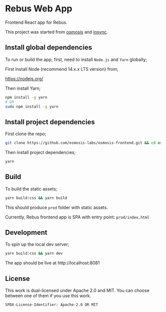 # Rebus Web App

Frontend React app for Rebus.

This project was started from [osmosis](https://github.com/osmosis-labs/osmosis-frontend) and [insync](https://github.com/OmniFlix/insync-juno).

## Install global dependencies

To run or build the app, first, need to install `Node.js` and `Yarn` globally;

First Install Node (recommend 14.x.x LTS version) from;

https://nodejs.org/

Then install Yarn;

```bash
npm install -g yarn
# OR
sudo npm install -g yarn
```

## Install project dependencies

First clone the repo;

```bash
git clone https://github.com/osmosis-labs/osmosis-frontend.git && cd osmosis-frontend
```

Then install project dependencies;

```bash
yarn
```

## Build

To build the static assets;

```bash
yarn build:css && yarn build
```

This should produce `prod` folder with static assets.

Currently, Rebus frontend app is SPA with entry point: `prod/index.html`

## Development

To spin up the local dev server;

```bash
yarn build:css && yarn dev
```

The app should be live at http://localhost:8081

## License

This work is dual-licensed under Apache 2.0 and MIT.
You can choose between one of them if you use this work.

`SPDX-License-Identifier: Apache-2.0 OR MIT`
